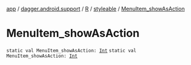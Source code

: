 [app](../../../index.md) / [dagger.android.support](../../index.md) / [R](../index.md) / [styleable](index.md) / [MenuItem_showAsAction](./-menu-item_show-as-action.md)

# MenuItem_showAsAction

`static val MenuItem_showAsAction: `[`Int`](https://kotlinlang.org/api/latest/jvm/stdlib/kotlin/-int/index.html)
`static val MenuItem_showAsAction: `[`Int`](https://kotlinlang.org/api/latest/jvm/stdlib/kotlin/-int/index.html)